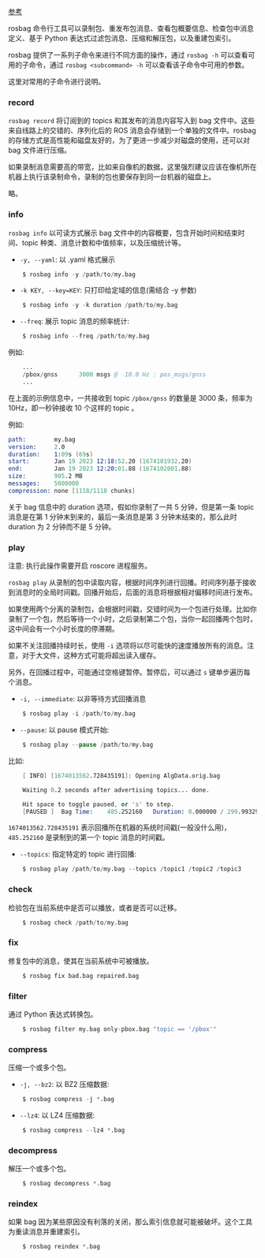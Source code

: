 
[参考](http://wiki.ros.org/rosbag/Commandline)

rosbag 命令行工具可以录制包、重发布包消息、查看包概要信息、检查包中消息定义、基于 Python 表达式过滤包消息、压缩和解压包，以及重建包索引。

rosbag 提供了一系列子命令来进行不同方面的操作，通过 `rosbag -h` 可以查看可用的子命令，通过 `rosbag <subcommand> -h` 可以查看该子命令中可用的参数。

这里对常用的子命令进行说明。

### record

`rosbag record` 将订阅到的 topics 和其发布的消息内容写入到 bag 文件中。这些来自线路上的交错的、序列化后的 ROS 消息会存储到一个单独的文件中。rosbag 的存储方式是高性能和磁盘友好的，为了更进一步减少对磁盘的使用，还可以对 bag 文件进行压缩。

如果录制消息需要高的带宽，比如来自像机的数据，这里强烈建议应该在像机所在机器上执行该录制命令，录制的包也要保存到同一台机器的磁盘上。

略。

### info

`rosbag info` 以可读方式展示 bag 文件中的内容概要，包含开始时间和结束时间、topic 种类、消息计数和中值频率，以及压缩统计等。

- `-y, --yaml`: 以 .yaml 格式展示
```s
    $ rosbag info -y /path/to/my.bag
```

- `-k KEY, --key=KEY`: 只打印给定域的信息(需结合 -y 参数)
```s
    $ rosbag info -y -k duration /path/to/my.bag
```

- `--freq`: 展示 topic 消息的频率统计:
```s
    $ rosbag info --freq /path/to/my.bag
```
例如:
```s
    ...
    /pbox/gnss      3000 msgs @  10.0 Hz : pos_msgs/gnss
    ...                
```
在上面的示例信息中，一共接收到 topic `/pbox/gnss` 的数量是 3000 条，频率为 10Hz，即一秒钟接收 10 个这样的 topic 。

例如:
```s
path:        my.bag
version:     2.0
duration:    1:09s (69s)
start:       Jan 19 2023 12:18:52.20 (1674101932.20)
end:         Jan 19 2023 12:20:01.88 (1674102001.88)
size:        905.2 MB
messages:    5000000
compression: none [1118/1118 chunks]
```
关于 bag 信息中的 duration 选项，假如你录制了一共 5 分钟，但是第一条 topic 消息是在第 1 分钟末到来的，最后一条消息是第 3 分钟末结束的，那么此时 duration 为 2 分钟而不是 5 分钟。

### play

注意: 执行此操作需要开启 roscore 进程服务。

`rosbag play` 从录制的包中读取内容，根据时间序列进行回播。时间序列基于接收到消息时的全局时间戳。回播开始后，后面的消息将根据相对偏移时间进行发布。

如果使用两个分离的录制包，会根据时间戳，交错时间为一个包进行处理。比如你录制了一个包，然后等待一个小时，之后录制第二个包，当你一起回播两个包时，这中间会有一个小时长度的停滞期。

如果不关注回播持续时长，使用 `-i` 选项将以尽可能快的速度播放所有的消息。注意，对于大文件，这种方式可能将超出读入缓存。

另外，在回播过程中，可能通过空格键暂停。暂停后，可以通过 `s` 键单步遍历每个消息。

- `-i, --immediate`: 以非等待方式回播消息
```s
    $ rosbag play -i /path/to/my.bag
```

- `--pause`: 以 pause 模式开始:
```s
    $ rosbag play --pause /path/to/my.bag
```
比如:
```s
    [ INFO] [1674013562.728435191]: Opening AlgData.orig.bag

    Waiting 0.2 seconds after advertising topics... done.

    Hit space to toggle paused, or 's' to step.
    [PAUSED ]  Bag Time:    485.252160   Duration: 0.000000 / 299.993292 
```
`1674013562.728435191` 表示回播所在机器的系统时间戳(一般没什么用)，`485.252160` 是录制到的第一个 topic 消息的时间戳。

- `--topics`: 指定特定的 topic 进行回播:
```s
    $ rosbag play /path/to/my.bag --topics /topic1 /topic2 /topic3
```

### check

检验包在当前系统中是否可以播放，或者是否可以迁移。
```s
    $ rosbag check /path/to/my.bag
```

### fix

修复包中的消息，使其在当前系统中可被播放。
```s
    $ rosbag fix bad.bag repaired.bag
```

### filter

通过 Python 表达式转换包。
```s
    $ rosbag filter my.bag only-pbox.bag "topic == '/pbox'"
```

### compress

压缩一个或多个包。
- `-j, --bz2`: 以 BZ2 压缩数据:
```s
    $ rosbag compress -j *.bag
```

- `--lz4`: 以 LZ4 压缩数据:
```s
    $ rosbag compress --lz4 *.bag
```

### decompress

解压一个或多个包。
```s
    $ rosbag decompress *.bag
```

### reindex

如果 bag 因为某些原因没有利落的关闭，那么索引信息就可能被破坏。这个工具为重读消息并重建索引。
```s
    $ rosbag reindex *.bag
```
